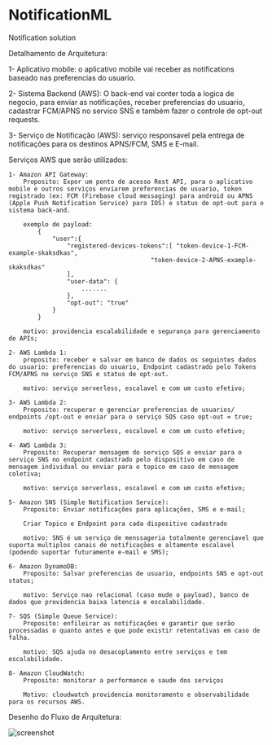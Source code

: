 # NotificationML
Notification solution

Detalhamento de Arquitetura:

1- Aplicativo mobile: o aplicativo mobile vai receber as notifications baseado nas preferencias
do usuario.

2- Sistema Backend (AWS): O back-end vai conter toda a logica de negocio, para enviar as notificações, receber preferencias do usuario, cadastrar FCM/APNS no servico SNS e também fazer o controle de opt-out requests.

3- Serviço de Notificação (AWS): serviço responsavel pela entrega de notificações para os destinos APNS/FCM, SMS e E-mail.


Serviços AWS que serão utilizados:

    1- Amazon API Gateway:
        Proposito: Expor um ponto de acesso Rest API, para o aplicativo mobile e outros serviços enviarem preferencias de usuario, token registrado (ex: FCM (Firebase cloud messaging) para android ou APNS (Apple Push Notification Service) para IOS) e status de opt-out para o sistema back-and.

        exemplo de payload:
            {
                "user":{
                    "registered-devices-tokens":[ "token-device-1-FCM-example-skaksdkas",
                                           "token-device-2-APNS-example-skaksdkas"
                    ],
                    "user-data": {
                        .......
                    },
                    "opt-out": "true"
                }
            }

        motivo: providencia escalabilidade e segurança para gerenciamento de APIs;

    2- AWS Lambda 1: 
        proposito: receber e salvar em banco de dados os seguintes dados do usuario: preferencias do usuario, Endpoint cadastrado pelo Tokens FCM/APNS no serviço SNS e status de opt-out.

        motivo: serviço serverless, escalavel e com um custo efetivo;

    3- AWS Lambda 2: 
        Proposito: recuperar e gerenciar preferencias de usuarios/ endpoints /opt-out e enviar para o serviço SQS caso opt-out = true;

        motivo: serviço serverless, escalavel e com um custo efetivo;

    4- AWS Lambda 3: 
        Proposito: Recuperar mensagem do serviço SQS e enviar para o serviço SNS no endpoint cadastrado pelo dispositivo em caso de mensagem individual ou enviar para o topico em caso de mensagem coletiva;

        motivo: serviço serverless, escalavel e com um custo efetivo;

    5- Amazon SNS (Simple Notification Service):
        Proposito: Enviar notificações para aplicações, SMS e e-mail;

        Criar Topico e Endpoint para cada dispositivo cadastrado

        motivo: SNS é um serviço de menssageria totalmente gerenciavel que suporta multiplos canais de notificações e altamente escalavel (podendo suportar futuramente e-mail e SMS);

    6- Amazon DynamoDB:
        Proposito: Salvar preferencias de usuario, endpoints SNS e opt-out status;

        motivo: Serviço nao relacional (caso mude o payload), banco de dados que providencia baixa latencia e escalabilidade.

    7- SQS (Simple Queue Service):
        Proposito: enfileirar as notificações e garantir que serão processadas o quanto antes e que pode existir retentativas em caso de falha.

        motivo: SQS ajuda no desacoplamento entre serviços e tem escalabilidade.

    8- Amazon CloudWatch:
        Proposito: monitorar a performance e saude dos serviços

        Motivo: cloudwatch providencia monitoramento e observabilidade para os recursos AWS.


Desenho do Fluxo de Arquitetura:

![screenshot](https://github.com/DiegoBarney/NotificationML/blob/feature/notification/Diagrama-NotificationML.png?raw=true)